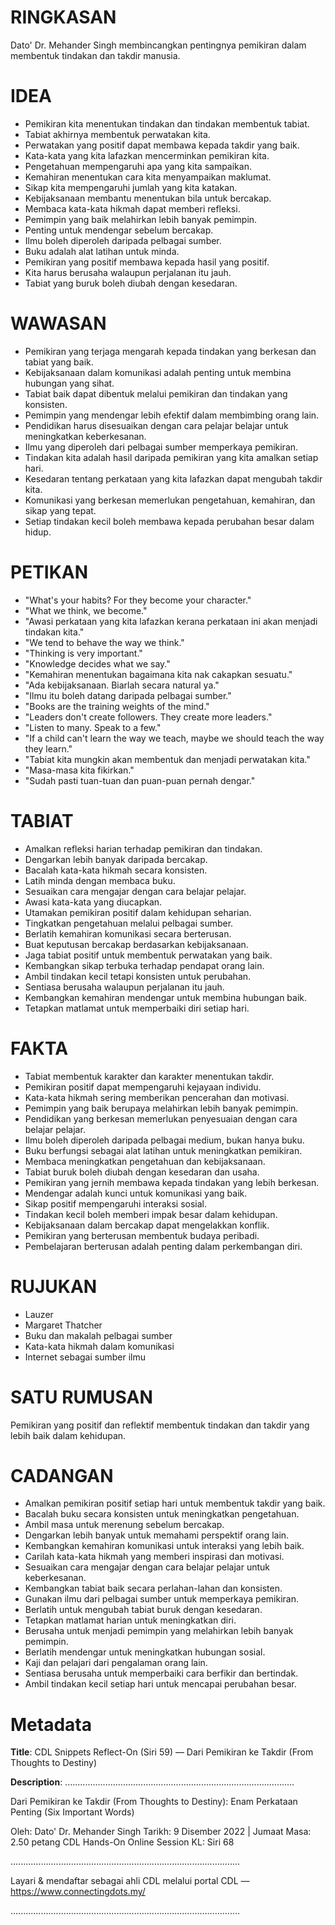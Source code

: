 # RINGKASAN
Dato' Dr. Mehander Singh membincangkan pentingnya pemikiran dalam membentuk tindakan dan takdir manusia.

# IDEA
- Pemikiran kita menentukan tindakan dan tindakan membentuk tabiat.
- Tabiat akhirnya membentuk perwatakan kita.
- Perwatakan yang positif dapat membawa kepada takdir yang baik.
- Kata-kata yang kita lafazkan mencerminkan pemikiran kita.
- Pengetahuan mempengaruhi apa yang kita sampaikan.
- Kemahiran menentukan cara kita menyampaikan maklumat.
- Sikap kita mempengaruhi jumlah yang kita katakan.
- Kebijaksanaan membantu menentukan bila untuk bercakap.
- Membaca kata-kata hikmah dapat memberi refleksi.
- Pemimpin yang baik melahirkan lebih banyak pemimpin.
- Penting untuk mendengar sebelum bercakap.
- Ilmu boleh diperoleh daripada pelbagai sumber.
- Buku adalah alat latihan untuk minda.
- Pemikiran yang positif membawa kepada hasil yang positif.
- Kita harus berusaha walaupun perjalanan itu jauh.
- Tabiat yang buruk boleh diubah dengan kesedaran.

# WAWASAN
- Pemikiran yang terjaga mengarah kepada tindakan yang berkesan dan tabiat yang baik.
- Kebijaksanaan dalam komunikasi adalah penting untuk membina hubungan yang sihat.
- Tabiat baik dapat dibentuk melalui pemikiran dan tindakan yang konsisten.
- Pemimpin yang mendengar lebih efektif dalam membimbing orang lain.
- Pendidikan harus disesuaikan dengan cara pelajar belajar untuk meningkatkan keberkesanan.
- Ilmu yang diperoleh dari pelbagai sumber memperkaya pemikiran.
- Tindakan kita adalah hasil daripada pemikiran yang kita amalkan setiap hari.
- Kesedaran tentang perkataan yang kita lafazkan dapat mengubah takdir kita.
- Komunikasi yang berkesan memerlukan pengetahuan, kemahiran, dan sikap yang tepat.
- Setiap tindakan kecil boleh membawa kepada perubahan besar dalam hidup.

# PETIKAN
- "What's your habits? For they become your character."
- "What we think, we become."
- "Awasi perkataan yang kita lafazkan kerana perkataan ini akan menjadi tindakan kita."
- "We tend to behave the way we think."
- "Thinking is very important."
- "Knowledge decides what we say."
- "Kemahiran menentukan bagaimana kita nak cakapkan sesuatu."
- "Ada kebijaksanaan. Biarlah secara natural ya."
- "Ilmu itu boleh datang daripada pelbagai sumber."
- "Books are the training weights of the mind."
- "Leaders don't create followers. They create more leaders."
- "Listen to many. Speak to a few."
- "If a child can't learn the way we teach, maybe we should teach the way they learn."
- "Tabiat kita mungkin akan membentuk dan menjadi perwatakan kita."
- "Masa-masa kita fikirkan."
- "Sudah pasti tuan-tuan dan puan-puan pernah dengar."

# TABIAT
- Amalkan refleksi harian terhadap pemikiran dan tindakan.
- Dengarkan lebih banyak daripada bercakap.
- Bacalah kata-kata hikmah secara konsisten.
- Latih minda dengan membaca buku.
- Sesuaikan cara mengajar dengan cara belajar pelajar.
- Awasi kata-kata yang diucapkan.
- Utamakan pemikiran positif dalam kehidupan seharian.
- Tingkatkan pengetahuan melalui pelbagai sumber.
- Berlatih kemahiran komunikasi secara berterusan.
- Buat keputusan bercakap berdasarkan kebijaksanaan.
- Jaga tabiat positif untuk membentuk perwatakan yang baik.
- Kembangkan sikap terbuka terhadap pendapat orang lain.
- Ambil tindakan kecil tetapi konsisten untuk perubahan.
- Sentiasa berusaha walaupun perjalanan itu jauh.
- Kembangkan kemahiran mendengar untuk membina hubungan baik.
- Tetapkan matlamat untuk memperbaiki diri setiap hari.

# FAKTA
- Tabiat membentuk karakter dan karakter menentukan takdir.
- Pemikiran positif dapat mempengaruhi kejayaan individu.
- Kata-kata hikmah sering memberikan pencerahan dan motivasi.
- Pemimpin yang baik berupaya melahirkan lebih banyak pemimpin.
- Pendidikan yang berkesan memerlukan penyesuaian dengan cara belajar pelajar.
- Ilmu boleh diperoleh daripada pelbagai medium, bukan hanya buku.
- Buku berfungsi sebagai alat latihan untuk meningkatkan pemikiran.
- Membaca meningkatkan pengetahuan dan kebijaksanaan.
- Tabiat buruk boleh diubah dengan kesedaran dan usaha.
- Pemikiran yang jernih membawa kepada tindakan yang lebih berkesan.
- Mendengar adalah kunci untuk komunikasi yang baik.
- Sikap positif mempengaruhi interaksi sosial.
- Tindakan kecil boleh memberi impak besar dalam kehidupan.
- Kebijaksanaan dalam bercakap dapat mengelakkan konflik.
- Pemikiran yang berterusan membentuk budaya peribadi.
- Pembelajaran berterusan adalah penting dalam perkembangan diri.

# RUJUKAN
- Lauzer
- Margaret Thatcher
- Buku dan makalah pelbagai sumber
- Kata-kata hikmah dalam komunikasi
- Internet sebagai sumber ilmu

# SATU RUMUSAN
Pemikiran yang positif dan reflektif membentuk tindakan dan takdir yang lebih baik dalam kehidupan.

# CADANGAN
- Amalkan pemikiran positif setiap hari untuk membentuk takdir yang baik.
- Bacalah buku secara konsisten untuk meningkatkan pengetahuan.
- Ambil masa untuk merenung sebelum bercakap.
- Dengarkan lebih banyak untuk memahami perspektif orang lain.
- Kembangkan kemahiran komunikasi untuk interaksi yang lebih baik.
- Carilah kata-kata hikmah yang memberi inspirasi dan motivasi.
- Sesuaikan cara mengajar dengan cara belajar pelajar untuk keberkesanan.
- Kembangkan tabiat baik secara perlahan-lahan dan konsisten.
- Gunakan ilmu dari pelbagai sumber untuk memperkaya pemikiran.
- Berlatih untuk mengubah tabiat buruk dengan kesedaran.
- Tetapkan matlamat harian untuk meningkatkan diri.
- Berusaha untuk menjadi pemimpin yang melahirkan lebih banyak pemimpin.
- Berlatih mendengar untuk meningkatkan hubungan sosial.
- Kaji dan pelajari dari pengalaman orang lain.
- Sentiasa berusaha untuk memperbaiki cara berfikir dan bertindak.
- Ambil tindakan kecil setiap hari untuk mencapai perubahan besar.

# Metadata
**Title**: CDL Snippets Reflect-On (Siri 59) — Dari Pemikiran ke Takdir (From Thoughts to Destiny)

**Description**: ...........................................................................................

Dari Pemikiran ke Takdir (From Thoughts to Destiny): Enam Perkataan Penting (Six Important Words)

Oleh: Dato' Dr. Mehander Singh
Tarikh: 9 Disember 2022   |   Jumaat
Masa: 2.50 petang
CDL Hands-On Online Session KL: Siri 68

...........................................................................................

Layari & mendaftar sebagai ahli CDL melalui portal CDL — https://www.connectingdots.my/

...........................................................................................